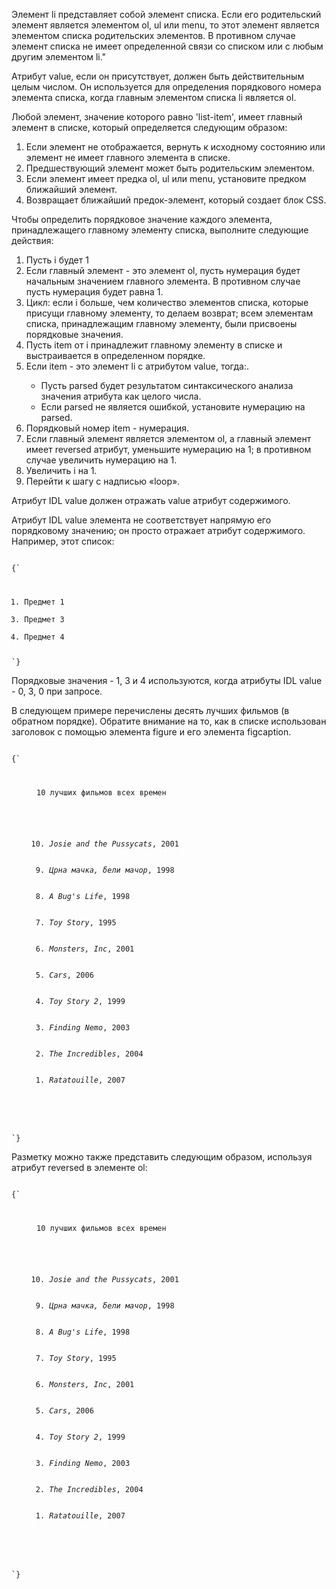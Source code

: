 <p>
	Элемент <LE>li</LE> представляет собой элемент списка. Если его родительский элемент является элементом <LE>ol</LE>, <LE>ul</LE> или <LE>menu</LE>, то этот элемент является элементом списка родительских элементов. В противном случае элемент списка не имеет определенной связи со списком или с любым другим элементом <LE>li</LE>."
</p>

<p>
	Атрибут <LA>value</LA>, если он присутствует, должен быть действительным целым числом. Он используется для определения порядкового номера элемента списка, когда главным элементом списка <LE>li</LE> является <LE>ol</LE>.
</p>

<p>
	Любой элемент, значение которого равно 'list-item', имеет главный элемент в списке, который определяется следующим образом:
	<ol>
 		<li>Если элемент не отображается, вернуть к исходному состоянию или элемент не имеет главного элемента в списке.</li>
 		<li>Предшествующий элемент может быть родительским элементом.</li>
 		<li>Если элемент имеет предка <LE>ol</LE>, <LE>ul</LE> или <LE>menu</LE>, установите предком ближайший элемент.</li>
 		<li>Возвращает ближайший предок-элемент, который создает блок CSS.</li>
	</ol>
</p>

<p>
	Чтобы определить порядковое значение каждого элемента, принадлежащего главному элементу списка, выполните следующие действия:
	<ol>
 		<li>Пусть  i будет 1</li>
 		<li>Если главный элемент - это элемент <LE>ol</LE>, пусть нумерация будет начальным значением главного элемента. В противном случае пусть нумерация будет равна 1.</li>
 		<li>Цикл: если i больше, чем количество элементов списка, которые присущи главному элементу, то делаем возврат; всем элементам списка, принадлежащим главному элементу, были присвоены порядковые значения.</li>
 		<li>Пусть item от i принадлежит главному элементу в списке и выстраивается в определенном порядке.</li>
 		<li>Если item - это элемент <LE>li</LE> с атрибутом <LA>value</LA>, тогда:.</li>
 			<ul>
 				<li>Пусть parsed будет результатом синтаксического анализа значения атрибута как целого числа.</li>
 				<li>Если parsed не является ошибкой, установите нумерацию на parsed.</li>	
			</ul>
 		<li>Порядковый номер item  - нумерация.</li>
 		<li>Если главный элемент является элементом <LE>ol</LE>, а главный элемент имеет <LA>reversed</LA> атрибут, уменьшите нумерацию на 1; в противном случае увеличить нумерацию на 1.</li>
 		<li>Увеличить i на 1.</li>
 		<li>Перейти к шагу с надписью «loop».</li>
	</ol>
</p>

<p>
	Атрибут IDL <LA>value</LA> должен отражать <LA>value</LA> атрибут содержимого.
</p>

<ExampleBox>

Атрибут IDL <LA>value</LA> элемента не соответствует напрямую его порядковому значению; он просто отражает атрибут содержимого. Например, этот список:

<Code>
{`
<ol>
 	<li>Предмет 1
 	<li value="3">Предмет 3
 	<li>Предмет 4
</ol>
`}
</Code>

Порядковые значения - 1, 3 и 4 используются, когда атрибуты IDL <LA>value</LA> - 0, 3, 0 при запросе.

</ExampleBox>

<ExampleBox>

В следующем примере перечислены десять лучших фильмов (в обратном порядке). Обратите внимание на то, как в списке использован заголовок с помощью элемента <LE>figure</LE> и его элемента <LE>figcaption</LE>.

<Code>
{`
<figure>
 	<figcaption>10 лучших фильмов всех времен</figcaption>
 	<ol>
 		<li value="10"><cite>Josie and the Pussycats</cite>, 2001</li>
  		<li value="9"><cite lang="sh">Црна мачка, бели мачор</cite>, 1998</li>
  		<li value="8"><cite>A Bug's Life</cite>, 1998</li>
  		<li value="7"><cite>Toy Story</cite>, 1995</li>
  		<li value="6"><cite>Monsters, Inc</cite>, 2001</li>
  		<li value="5"><cite>Cars</cite>, 2006</li>
  		<li value="4"><cite>Toy Story 2</cite>, 1999</li>
  		<li value="3"><cite>Finding Nemo</cite>, 2003</li>
  		<li value="2"><cite>The Incredibles</cite>, 2004</li>
  		<li value="1"><cite>Ratatouille</cite>, 2007</li>
 </ol>
</figure>
`}
</Code>

Разметку можно также представить следующим образом, используя атрибут <LA>reversed</LA> в элементе <LE>ol</LE>:

<Code>
{`
<figure>
	 <figcaption>10 лучших фильмов всех времен</figcaption>
 		<ol reversed>
  			<li><cite>Josie and the Pussycats</cite>, 2001</li>
  			<li><cite lang="sh">Црна мачка, бели мачор</cite>, 1998</li>
  			<li><cite>A Bug's Life</cite>, 1998</li>
  			<li><cite>Toy Story</cite>, 1995</li>
  			<li><cite>Monsters, Inc</cite>, 2001</li>
  			<li><cite>Cars</cite>, 2006</li>
  			<li><cite>Toy Story 2</cite>, 1999</li>
  			<li><cite>Finding Nemo</cite>, 2003</li>
  			<li><cite>The Incredibles</cite>, 2004</li>
  			<li><cite>Ratatouille</cite>, 2007</li>
 		</ol>
</figure>
`}
</Code>

</ExampleBox>




